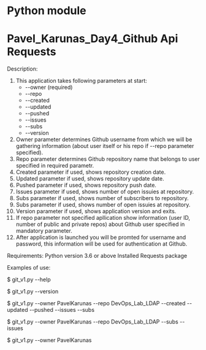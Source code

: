 # Python module

# Pavel_Karunas_Day4_Github Api Requests

Description:
1. This application takes following parameters at start:
	- --owner <username> (required)
	- --repo <reponame>
	- --created
	- --updated
	- --pushed
	- --issues
	- --subs
	- --version
2. Owner parameter determines Github username from which we will be gathering information (about user itself or his repo if --repo parameter specified).
3. Repo parameter determines Github repository name that belongs to user specified in required parametr.
4. Created parameter if used, shows repository creation date.
5. Updated parameter if used, shows repository update date.
6. Pushed parameter if used, shows repository push date.
7. Issues parameter if used, shows number of open issuies at repository.
8. Subs parameter if used, shows number of subscribers to repository.
9. Subs parameter if used, shows number of open issuies at repository.
10. Version parameter if used, shows application version and exits.
11. If repo parameter not specified apllication show information (user ID, number of public and private repos) about Github user specified in mandatory parameter.
12. After application is launched you will be promted for username and password, this information will be used for authentication at Github.

Requirements:
Python version 3.6 or above
Installed Requests package

Examples of use:

$ git_v1.py --help

$ git_v1.py --version
 
$ git_v1.py --owner PavelKarunas --repo DevOps_Lab_LDAP --created --updated --pushed --issues --subs

$ git_v1.py --owner PavelKarunas --repo DevOps_Lab_LDAP --subs --issues

$ git_v1.py --owner PavelKarunas


